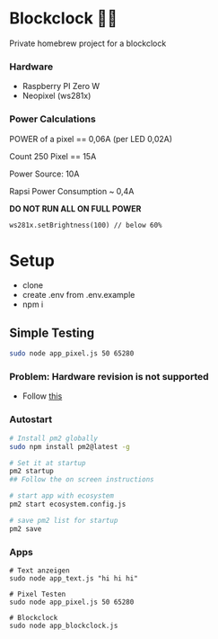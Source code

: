 # Blockclock 🧊⏰
Private homebrew project for a blockclock

### Hardware

- Raspberry PI Zero W
- Neopixel (ws281x)

### Power Calculations

POWER of a pixel == 0,06A (per LED 0,02A)

Count 250 Pixel == 15A

Power Source: 10A

Rapsi Power Consumption ~ 0,4A

**DO NOT RUN ALL ON FULL POWER**

`ws281x.setBrightness(100) // below 60%`

# Setup

- clone
- create .env from .env.example
- npm i

## Simple Testing
```bash
sudo node app_pixel.js 50 65280
```


### Problem: Hardware revision is not supported 

- Follow [this](https://github.com/beyondscreen/node-rpi-ws281x-native/issues/130#issuecomment-1253729355)

### Autostart

``` bash
# Install pm2 globally
sudo npm install pm2@latest -g

# Set it at startup
pm2 startup
## Follow the on screen instructions

# start app with ecosystem
pm2 start ecosystem.config.js

# save pm2 list for startup
pm2 save
```

### Apps

```
# Text anzeigen
sudo node app_text.js "hi hi hi"

# Pixel Testen
sudo node app_pixel.js 50 65280

# Blockclock
sudo node app_blockclock.js
```
